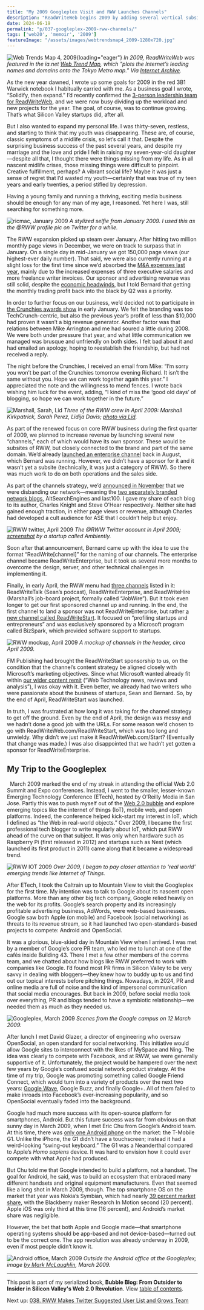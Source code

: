 ```yaml
---
title: "My 2009 Googleplex Visit and RWW Launches Channels"
description: "ReadWriteWeb begins 2009 by adding several vertical subsites, including ReadWriteStart. Meanwhile, I travel back to Silicon Valley for ETech and a day trip to the Googleplex in Mountain View."
date: 2024-06-19
permalink: "p/037-googleplex-2009-rww-channels/"
tags: ['web20', 'memoir', '2009']
featureImage: "/assets/images/webtrendsmap4_2009-1280x720.jpg"
---
```


![Web Trends Map 4, 2009](/assets/images/webtrendsmap4_2009.jpg){loading="eager"}
*In 2009, ReadWriteWeb was featured in the ia&#46;net [Web Trend Map](https://www.davidrumsey.com/luna/servlet/detail/RUMSEY~8~1~302951~90073780), which "plots the Internet’s leading names and domains onto the Tokyo Metro map." Via [Internet Archive](https://archive.org/details/dr_web-trend-map-4-the-state-of-the-web-mapped-onto-tokyos-metro-system-10124000).* 

As the new year dawned, I wrote up some goals for 2009 in the red 3B1 Warwick notebook I habitually carried with me. As a business goal I wrote, “Solidify, then expand.” I’d recently confirmed the [3-person leadership team for ReadWriteWeb](/p/035-indie-media-business-20/), and we were now busy dividing up the workload and new projects for the year. The goal, of course, was to continue growing. That’s what Silicon Valley startups did, after all.

But I also wanted to expand my personal life. I was thirty-seven, restless, and starting to think that my youth was disappearing. These are, of course, classic symptoms of a midlife crisis, so let’s call it that. Despite the surprising business success of the past several years, and despite my marriage and the love and pride I felt in raising my seven-year-old daughter—despite all that, I thought there were things missing from my life. As in all nascent midlife crises, those missing things were difficult to pinpoint. Creative fulfillment, perhaps? A vibrant social life? Maybe it was just a sense of regret that I’d wasted my youth—certainly that was true of my teen years and early twenties, a period stifled by depression.

Having a young family and running a thriving, exciting media business should be enough for any man of my age, I reasoned. Yet here I was, still searching for something more.

![ricmac, January 2009](/assets/images/ricmac_jan2009.jpeg)
*A stylized selfie from January 2009. I used this as the @RWW profile pic on Twitter for a while.*

The RWW expansion picked up steam over January. After hitting two million monthly page views in December, we were on track to surpass that in January. On a single day in mid-January we got 150,000 page views (our highest-ever daily number). That said, we were also currently running at a slight loss for the first time since we’d absorbed the [M&A expenses last year](/p/034-rww-withdraws-from-zde-deal/), mainly due to the increased expenses of three executive salaries and more freelance writer invoices. Our sponsor and advertising revenue was still solid, despite the [economic headwinds](/p/036-web20-summit-2008/), but I told Bernard that getting the monthly trading profit back into the black by Q2 was a priority.

In order to further focus on our business, we’d decided not to participate in [the Crunchies awards show](/p/026-rww-redesign-2007-crunchies/) in early January. We felt the branding was too TechCrunch-centric, but also the previous year’s profit of less than $10,000 had proven it wasn’t a big revenue generator. Another factor was that relations between Mike Arrington and me had soured a little during 2008. We were both under pressure that year, and what little communication we managed was brusque and unfriendly on both sides. I felt bad about it and had emailed an apology, hoping to reestablish the friendship, but had not received a reply.

The night before the Crunchies, I received an email from Mike: “I’m sorry you won’t be part of the Crunchies tomorrow evening Richard. It isn’t the same without you. Hope we can work together again this year.” I appreciated the note and the willingness to mend fences. I wrote back wishing him luck for the event, adding, “I kind of miss the ‘good old days’ of blogging, so hope we can work together in the future.”

![Marshall, Sarah, Lid](/assets/images/marshall-sarah-lid-april2009.jpg)
*Three of the RWW crew in April 2009: Marshall Kirkpatrick, Sarah Perez, Lidija Davis; [photo via Lid](https://www.flickr.com/photos/i-lid/3439430493/).*

As part of the renewed focus on core RWW business during the first quarter of 2009, we planned to increase revenue by launching several new “channels,” each of which would have its own sponsor. These would be subsites of RWW, but closely connected to the brand and part of the same domain. We’d already [launched an enterprise channel](https://web.archive.org/web/20081107052944/http://www.readwriteweb.com/archives/enterprise_20_nature_of_the_firm.php) back in August, which Bernard was running. However, we didn’t have a sponsor for it and it wasn’t yet a subsite (technically, it was just a category of RWW). So there was much work to do on both operations and the sales side.

As part of the channels strategy, we’d [announced in November](https://web.archive.org/web/20081107052944/http://www.readwriteweb.com/archives/altsearchengines_and_last100_go_indie.php) that we were disbanding our network—meaning the [two separately branded network blogs](/p/021-iphone-debut-2007-rww-network/), AltSearchEngines and last100. I gave my share of each blog to its author, Charles Knight and Steve O’Hear respectively. Neither site had gained enough traction, in either page views or revenue, although Charles had developed a cult audience for ASE that I couldn’t help but enjoy.

![RWW twitter, April 2009](/assets/images/twitter_rww_april2009.jpg)
*The @RWW Twitter account in April 2009; [screenshot](https://www.flickr.com/photos/ambiently/3424935418/) by a startup called Ambiently.*

Soon after that announcement, Bernard came up with the idea to use the format “ReadWrite[channel]” for the naming of our channels. The enterprise channel became ReadWriteEnterprise, but it took us several more months to overcome the design, server, and other technical challenges in implementing it.

Finally, in early April, the RWW menu had [three channels](https://web.archive.org/web/20090409012812/http://www.readwriteweb.com//) listed in it: ReadWriteTalk (Sean’s podcast), ReadWriteEnterprise, and ReadWriteHire (Marshall’s job-board project, formally called “JobWire”). But it took even longer to get our first sponsored channel up and running. In the end, the first channel to land a sponsor was not ReadWriteEnterprise, but rather [a new channel called ReadWriteStart](https://web.archive.org/web/20090421064005/http://www.readwriteweb.com/readwritestart/). It focused on “profiling startups and entrepreneurs” and was exclusively sponsored by a Microsoft program called BizSpark, which provided software support to startups.

![RWW mockup, April 2009](/assets/images/rww_mockup_apr09.jpg)
*A mockup of channels in the header, circa April 2009.*

FM Publishing had brought the ReadWriteStart sponsorship to us, on the condition that the channel’s content strategy be aligned closely with Microsoft’s marketing objectives. Since what Microsoft wanted already fit within [our wider content remit](https://web.archive.org/web/20090216061058/http://readwriteweb.com/about_readwriteweb.php) (“Web Technology news, reviews and analysis”), I was okay with it. Even better, we already had two writers who were passionate about the business of startups, Sean and Bernard. So, by the end of April, ReadWriteStart was launched.

In truth, I was frustrated at how long it was taking for the channel strategy to get off the ground. Even by the end of April, the design was messy and we hadn’t done a good job with the URLs. For some reason we’d chosen to go with ReadWriteWeb&#46;com/ReadWriteStart, which was too long and unwieldy. Why didn’t we just make it ReadWriteWeb&#46;com/Start? (Eventually that change was made.) I was also disappointed that we hadn’t yet gotten a sponsor for ReadWriteEnterprise.

## My Trip to the Googleplex
 
March 2009 marked the end of my streak in attending the official Web 2.0 Summit and Expo conferences. Instead, I went to the smaller, lesser-known Emerging Technology Conference (ETech), hosted by O’Reilly Media in San Jose. Partly this was to push myself out of the [Web 2.0 bubble](https://web.archive.org/web/20090718135623/http://www.readwriteweb.com/enterprise/2009/03/how-to-work-on-stuff-that-matters.php) and explore emerging topics like the internet of things (IoT), mobile web, and open platforms. Indeed, the conference helped kick-start my interest in IoT, which I defined as “the Web in real-world objects.” Over 2009, I became the first professional tech blogger to write regularly about IoT, which put RWW ahead of the curve on that subject. It was only when hardware such as Raspberry Pi (first released in 2012) and startups such as Nest (which launched its first product in 2011) came along that it became a widespread trend.

![RWW IOT 2009](/assets/images/rww_iot_2009.png)
*Over 2009, I began to pay closer attention to 'real world' emerging trends like Internet of Things.*

After ETech, I took the Caltrain up to Mountain View to visit the Googleplex for the first time. My intention was to talk to Google about its nascent open platforms. More than any other big tech company, Google relied heavily on the web for its profits. Google’s search property and its increasingly profitable advertising business, AdWords, were web-based businesses. Google saw both Apple (on mobile) and Facebook (social networking) as threats to its revenue stream, so it had launched two open-standards-based projects to compete: Android and OpenSocial.

It was a glorious, blue-skied day in Mountain View when I arrived. I was met by a member of Google’s core PR team, who led me to lunch at one of the cafés inside Building 43. There I met a few other members of the comms team, and we chatted about how blogs like RWW preferred to work with companies like Google. I’d found most PR firms in Silicon Valley to be very savvy in dealing with bloggers—they knew how to buddy up to us and find out our topical interests before pitching things. Nowadays, in 2024, PR and online media are full of noise and the kind of impersonal communication that social media encourages. But back in 2009, before social media took over everything, PR and blogs tended to have a symbiotic relationship—we needed them as much as they needed us.

![Googleplex, March 2009](/assets/images/googleplex_march2009.jpg)
*Scenes from the Google campus on 12 March 2009.*

After lunch I met David Glazer, a director of engineering who oversaw OpenSocial, an open standard for social networking. This initiative would allow Google sites to interconnect with the likes of MySpace and Ning. The idea was clearly to compete with Facebook, and at RWW, we were generally supportive of it. Unfortunately, the project would be hampered over the next few years by Google’s confused social network product strategy. At the time of my trip, Google was promoting something called Google Friend Connect, which would turn into a variety of products over the next two years: [Google Wave](https://web.archive.org/web/20091228080935/http://www.readwriteweb.com/archives/google_wave_google_tries_to_reinvent_email.php), Google Buzz, and finally Google+. All of them failed to make inroads into Facebook’s ever-increasing popularity, and so OpenSocial eventually faded into the background.

Google had much more success with its open-source platform for smartphones, Android. But this future success was far from obvious on that sunny day in March 2009, when I met Eric Chu from Google’s Android team. At this time, there was [only one Android phone](https://www.cnet.com/tech/mobile/a-brief-history-of-android-phones/) on the market: the T-Mobile G1. Unlike the iPhone, the G1 didn’t have a touchscreen; instead it had a weird-looking “swing-out keyboard.” The G1 was a Neanderthal compared to Apple’s *Homo sapiens* device. It was hard to envision how it could ever compete with what Apple had produced.

But Chu told me that Google intended to build a platform, not a handset. The goal for Android, he said, was to build an ecosystem that embraced many different handsets and original equipment manufacturers. Even that seemed like a long shot in March 2009, though. The top smartphone OS on the market that year was Nokia’s Symbian, which had nearly [39 percent market share](https://www.statista.com/statistics/271496/global-market-share-held-by-smartphone-vendors-since-4th-quarter-2009/), with the Blackberry maker Research In Motion second (20 percent). Apple iOS was only third at this time (16 percent), and Android’s market share was negligible.

However, the bet that both Apple and Google made—that smartphone operating systems should be app-based and not device-based—turned out to be the correct one. The app revolution was already underway in 2009, even if most people didn’t know it.

![Android office, March 2009](/assets/images/android_office_mar2009.jpg)
*Outside the Android office at the Googleplex; image [by Mark McLaughlin](https://www.flickr.com/photos/clocky/3388402284), March 2009.*

* * *

This post is part of my serialized book, **Bubble Blog: From Outsider to Insider in Silicon Valley's Web 2.0 Revolution**. View [table of contents](/p/roadmap-bubbleblog/).

Next up: [038. RWW Makes Twitter Suggested User List and Grows Team](/p/038-twitter-sul-2009-rww/)